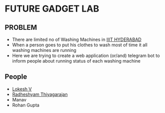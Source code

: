 # FUTURE GADGET LAB

## PROBLEM

- There are limited no of Washing Machines in [IIIT HYDERABAD](https://www.iiit.ac.in/) 
- When a person goes to put his clothes to wash most of time it all washing machines are running
- Here we are trying to create a web application (or/and) telegram bot to inform people about running status of each washing machine

## People

- [Lokesh V](https://github.com/LokeshVenkatachalam)
- [Radheshyam Thiyagarajan](https://github.com/Radheshyam23)
- Manav 
- Rohan Gupta
